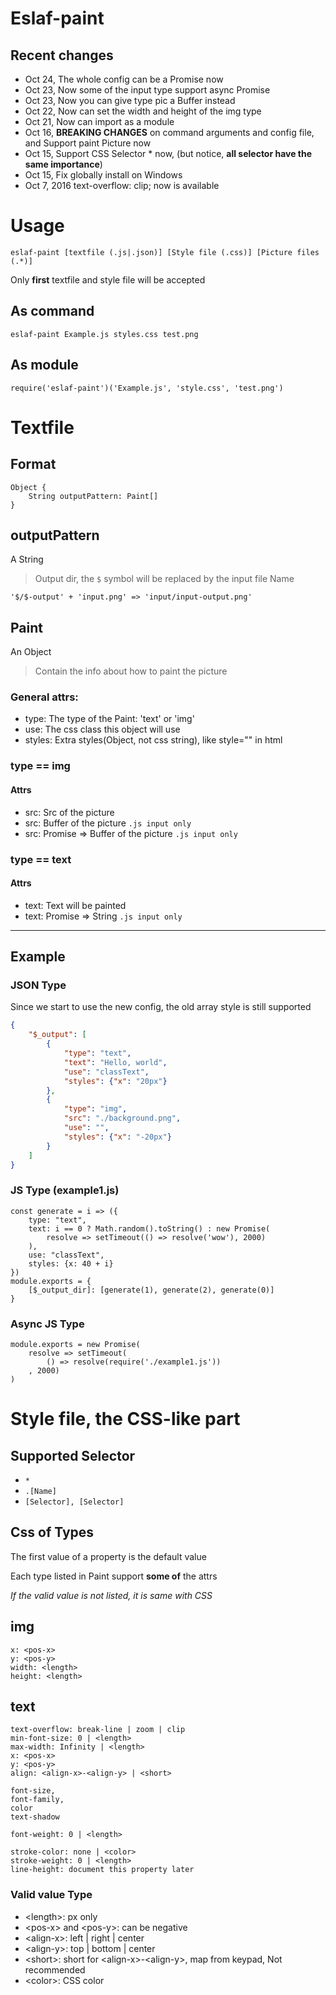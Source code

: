 # Eslaf-paint

## Recent changes
- Oct 24, The whole config can be a Promise now
- Oct 23, Now some of the input type support async Promise
- Oct 23, Now you can give type pic a Buffer instead
- Oct 22, Now can set the width and height of the img type
- Oct 21, Now can import as a module
- Oct 16, **BREAKING CHANGES** on command arguments and config file, and Support paint Picture now
- Oct 15, Support CSS Selector * now, (but notice, **all selector have the same importance**)
- Oct 15, Fix globally install on Windows
- Oct 7, 2016 text-overflow: clip; now is available

# Usage
``` eslaf-paint [textfile (.js|.json)] [Style file (.css)] [Picture files (.*)] ```

Only **first** textfile and style file will be accepted

## As command
```
eslaf-paint Example.js styles.css test.png
```

## As module
``` JS
require('eslaf-paint')('Example.js', 'style.css', 'test.png')
```


# Textfile
## Format
```
Object {
    String outputPattern: Paint[] 
}
```

## outputPattern
A String
> Output dir, the `$` symbol will be replaced by the input file Name
```
'$/$-output' + 'input.png' => 'input/input-output.png'
```

## Paint
An Object
> Contain the info about how to paint the picture

### General attrs:
- type: The type of the Paint: 'text' or 'img' 
- use: The css class this object will use
- styles: Extra styles(Object, not css string), like style="" in html


### type == img
#### Attrs
- src: Src of the picture
- src: Buffer of the picture `.js input only`
- src: Promise => Buffer of the picture `.js input only`

### type == text
#### Attrs
- text: Text will be painted
- text: Promise => String `.js input only`
---------------------------------------
## Example
### JSON Type
Since we start to use the new config, the old array style is still supported
```JSON
{
    "$_output": [
        {
            "type": "text",
            "text": "Hello, world",
            "use": "classText",
            "styles": {"x": "20px"}
        },
        {
            "type": "img",
            "src": "./background.png",
            "use": "",
            "styles": {"x": "-20px"}
        }
    ]
}
```

### JS Type (example1.js)
```JS
const generate = i => ({
    type: "text",
    text: i == 0 ? Math.random().toString() : new Promise(
        resolve => setTimeout(() => resolve('wow'), 2000)
    ),
    use: "classText",
    styles: {x: 40 + i}
})
module.exports = {
    [$_output_dir]: [generate(1), generate(2), generate(0)]
}
```
### Async JS Type
```JS
module.exports = new Promise(
    resolve => setTimeout(
        () => resolve(require('./example1.js'))
    , 2000)
)
```

# Style file, the CSS-like part
## Supported Selector
- `*`
- `.[Name]`
- `[Selector], [Selector]` 

## Css of Types
The first value of a property is the default value

Each type listed in Paint support **some of** the attrs

*If the valid value is not listed, it is same with CSS* 

## img
```
x: <pos-x>
y: <pos-y>
width: <length>
height: <length>
```

## text
```
text-overflow: break-line | zoom | clip
min-font-size: 0 | <length>
max-width: Infinity | <length>
x: <pos-x>
y: <pos-y>
align: <align-x>-<align-y> | <short>

font-size,
font-family,
color
text-shadow

font-weight: 0 | <length>

stroke-color: none | <color>
stroke-weight: 0 | <length>
line-height: document this property later
```

### Valid value Type
- \<length>: px only
- \<pos-x> and \<pos-y>: can be negative
- \<align-x>: left | right | center
- \<align-y>: top | bottom | center
- \<short>: short for \<align-x>-\<align-y>, map from keypad, Not recommended
- \<color>: CSS color